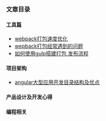 ### 文章目录


#### 工具篇
- [webpack打包速度优化](https://github.com/iscarecrow/myBlog/blob/master/webpack%E6%89%93%E5%8C%85%E9%80%9F%E5%BA%A6%E4%BC%98%E5%8C%96.md)
- [wepback打包经常遇到的问题]()
- [如何使用gulp搭建打包,发布流程]()


#### 项目架构
- [angular大型应用开发目录结构及优点]()



#### 产品设计及开发心得



#### 编程相关